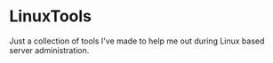 # LinuxTools
Just a collection of tools I've made to help me out during Linux based server administration.

